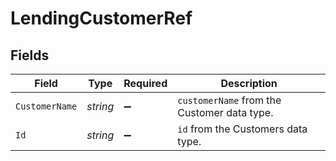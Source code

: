 # LendingCustomerRef


## Fields

| Field                                       | Type                                        | Required                                    | Description                                 |
| ------------------------------------------- | ------------------------------------------- | ------------------------------------------- | ------------------------------------------- |
| `CustomerName`                              | *string*                                    | :heavy_minus_sign:                          | `customerName` from the Customer data type. |
| `Id`                                        | *string*                                    | :heavy_minus_sign:                          | `id` from the Customers data type.          |